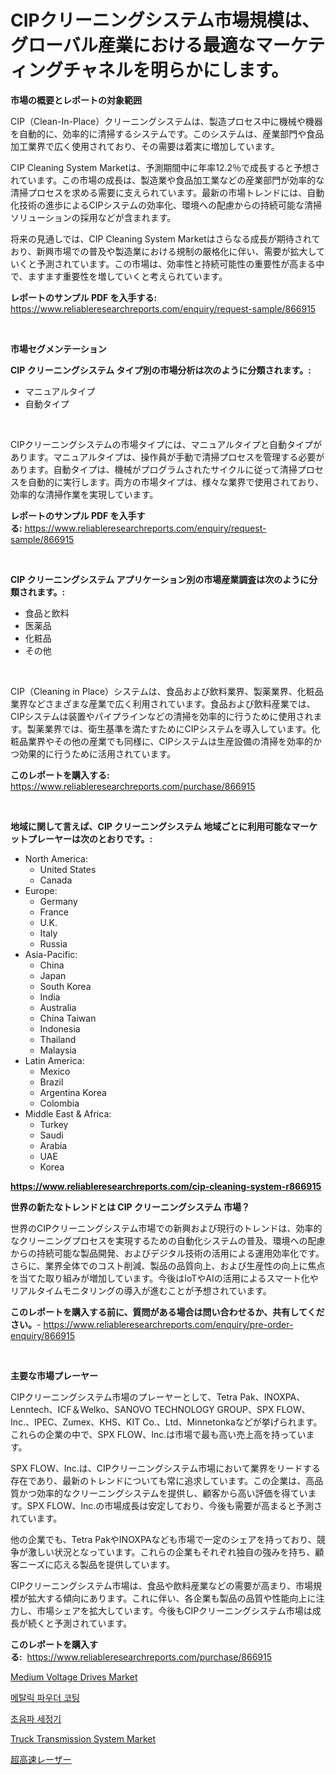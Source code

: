 <p><h1>CIPクリーニングシステム市場規模は、グローバル産業における最適なマーケティングチャネルを明らかにします。</h1></p><p><strong>市場の概要とレポートの対象範囲</strong></p>
<p><p>CIP（Clean-In-Place）クリーニングシステムは、製造プロセス中に機械や機器を自動的に、効率的に清掃するシステムです。このシステムは、産業部門や食品加工業界で広く使用されており、その需要は着実に増加しています。</p><p>CIP Cleaning System Marketは、予測期間中に年率12.2％で成長すると予想されています。この市場の成長は、製造業や食品加工業などの産業部門が効率的な清掃プロセスを求める需要に支えられています。最新の市場トレンドには、自動化技術の進歩によるCIPシステムの効率化、環境への配慮からの持続可能な清掃ソリューションの採用などが含まれます。</p><p>将来の見通しでは、CIP Cleaning System Marketはさらなる成長が期待されており、新興市場での普及や製造業における規制の厳格化に伴い、需要が拡大していくと予測されています。この市場は、効率性と持続可能性の重要性が高まる中で、ますます重要性を増していくと考えられています。</p></p>
<p><strong>レポートのサンプル PDF を入手する:</strong> <a href="https://www.reliableresearchreports.com/enquiry/request-sample/866915">https://www.reliableresearchreports.com/enquiry/request-sample/866915</a></p>
<p>&nbsp;</p>
<p><strong>市場セグメンテーション</strong></p>
<p><strong>CIP クリーニングシステム タイプ別の市場分析は次のように分類されます。:</strong></p>
<p><ul><li>マニュアルタイプ</li><li>自動タイプ</li></ul></p>
<p>&nbsp;</p>
<p><p>CIPクリーニングシステムの市場タイプには、マニュアルタイプと自動タイプがあります。マニュアルタイプは、操作員が手動で清掃プロセスを管理する必要があります。自動タイプは、機械がプログラムされたサイクルに従って清掃プロセスを自動的に実行します。両方の市場タイプは、様々な業界で使用されており、効率的な清掃作業を実現しています。</p></p>
<p><strong>レポートのサンプル PDF を入手する:</strong>&nbsp;<a href="https://www.reliableresearchreports.com/enquiry/request-sample/866915">https://www.reliableresearchreports.com/enquiry/request-sample/866915</a></p>
<p>&nbsp;</p>
<p><strong> CIP クリーニングシステム アプリケーション別の市場産業調査は次のように分類されます。:</strong></p>
<p><ul><li>食品と飲料</li><li>医薬品</li><li>化粧品</li><li>その他</li></ul></p>
<p>&nbsp;</p>
<p><p>CIP（Cleaning in Place）システムは、食品および飲料業界、製薬業界、化粧品業界などさまざまな産業で広く利用されています。食品および飲料産業では、CIPシステムは装置やパイプラインなどの清掃を効率的に行うために使用されます。製薬業界では、衛生基準を満たすためにCIPシステムを導入しています。化粧品業界やその他の産業でも同様に、CIPシステムは生産設備の清掃を効率的かつ効果的に行うために活用されています。</p></p>
<p><strong>このレポートを購入する:</strong>&nbsp; <a href="https://www.reliableresearchreports.com/purchase/866915">https://www.reliableresearchreports.com/purchase/866915</a></p>
<p>&nbsp;</p>
<p><strong>地域に関して言えば、CIP クリーニングシステム 地域ごとに利用可能なマーケットプレーヤーは次のとおりです。:</strong></p>
<p><ul>
    <li>
        North America:
        <ul>
            <li>United States</li>
            <li>Canada</li>
        </ul>
    </li>
    <li>
        Europe:
        <ul>
            <li>Germany</li>
            <li>France</li>
            <li>U.K.</li>
            <li>Italy</li>
            <li>Russia</li>
        </ul>
    </li>
    <li>
        Asia-Pacific:
        <ul>
            <li>China</li>
            <li>Japan</li>
            <li>South Korea</li>
            <li>India</li>
            <li>Australia</li>
            <li>China Taiwan</li>
            <li>Indonesia</li>
            <li>Thailand</li>
            <li>Malaysia</li>
        </ul>
    </li>
    <li>
        Latin America:
        <ul>
            <li>Mexico</li>
            <li>Brazil</li>
            <li>Argentina Korea</li>
            <li>Colombia</li>
        </ul>
    </li>
    <li>
        Middle East & Africa:
        <ul>
            <li>Turkey</li>
            <li>Saudi</li>
            <li>Arabia</li>
            <li>UAE</li>
            <li>Korea</li>
        </ul>
    </li>
    </ul></p>
<p><strong><a href="https://www.reliableresearchreports.com/cip-cleaning-system-r866915">https://www.reliableresearchreports.com/cip-cleaning-system-r866915</a></strong>&nbsp;</p>
<p><strong>世界の新たなトレンドとは CIP クリーニングシステム 市場？</strong></p>
<p><p>世界のCIPクリーニングシステム市場での新興および現行のトレンドは、効率的なクリーニングプロセスを実現するための自動化システムの普及、環境への配慮からの持続可能な製品開発、およびデジタル技術の活用による運用効率化です。さらに、業界全体でのコスト削減、製品の品質向上、および生産性の向上に焦点を当てた取り組みが増加しています。今後はIoTやAIの活用によるスマート化やリアルタイムモニタリングの導入が進むことが予想されています。</p></p>
<p><strong>このレポートを購入する前に、質問がある場合は問い合わせるか、共有してください。</strong>- <a href="https://www.reliableresearchreports.com/enquiry/pre-order-enquiry/866915">https://www.reliableresearchreports.com/enquiry/pre-order-enquiry/866915</a></p>
<p>&nbsp;</p>
<p><strong>主要な市場プレーヤー</strong></p>
<p><p>CIPクリーニングシステム市場のプレーヤーとして、Tetra Pak、INOXPA、Lenntech、ICF＆Welko、SANOVO TECHNOLOGY GROUP、SPX FLOW、Inc.、IPEC、Zumex、KHS、KIT Co.、Ltd、Minnetonkaなどが挙げられます。これらの企業の中で、SPX FLOW、Inc.は市場で最も高い売上高を持っています。</p><p>SPX FLOW、Inc.は、CIPクリーニングシステム市場において業界をリードする存在であり、最新のトレンドについても常に追求しています。この企業は、高品質かつ効率的なクリーニングシステムを提供し、顧客から高い評価を得ています。SPX FLOW、Inc.の市場成長は安定しており、今後も需要が高まると予測されています。</p><p>他の企業でも、Tetra PakやINOXPAなども市場で一定のシェアを持っており、競争が激しい状況となっています。これらの企業もそれぞれ独自の強みを持ち、顧客ニーズに応える製品を提供しています。</p><p>CIPクリーニングシステム市場は、食品や飲料産業などの需要が高まり、市場規模が拡大する傾向にあります。これに伴い、各企業も製品の品質や性能向上に注力し、市場シェアを拡大しています。今後もCIPクリーニングシステム市場は成長が続くと予測されています。</p></p>
<p><strong>このレポートを購入する:</strong>&nbsp;&nbsp;<a href="https://www.reliableresearchreports.com/purchase/866915">https://www.reliableresearchreports.com/purchase/866915</a></p>
<p><p><a href="https://github.com/shotows/Market-Research-Report-List-2/blob/main/medium-voltage-drives-market.md">Medium Voltage Drives Market</a></p><p><a href="https://github.com/JeromeRtyau89966/Market-Research-Report-List-1/blob/main/721042330877.md">메탈릭 파우더 코팅</a></p><p><a href="https://github.com/TimmyMann6767/Market-Research-Report-List-1/blob/main/421944630876.md">초음파 세정기</a></p><p><a href="https://github.com/beatblasta/Market-Research-Report-List-3/blob/main/truck-transmission-system-market.md">Truck Transmission System Market</a></p><p><a href="https://medium.com/@baileeupton1902/%E8%B6%85%E9%AB%98%E9%80%9F%E3%83%AC%E3%83%BC%E3%82%B6%E3%83%BC%E3%83%9E%E3%83%BC%E3%82%B1%E3%83%83%E3%83%88-%E7%AB%B6%E4%BA%89%E5%88%86%E6%9E%90-%E5%B8%82%E5%A0%B4%E5%8B%95%E5%90%91-2031%E5%B9%B4%E3%81%BE%E3%81%A7%E3%81%AE%E4%BA%88%E6%B8%AC-4b6d7fb79991">超高速レーザー</a></p></p>